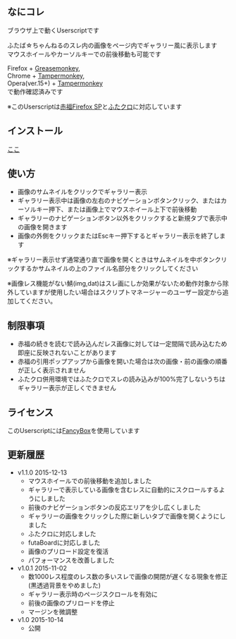 
## なにコレ
ブラウザ上で動くUserscriptです  

ふたば☆ちゃんねるのスレ内の画像をページ内でギャラリー風に表示します  
マウスホイールやカーソルキーでの前後移動も可能です  

Firefox + [Greasemonkey](https://addons.mozilla.org/ja/firefox/addon/greasemonkey/),  
Chrome + [Tampermonkey](https://chrome.google.com/webstore/detail/tampermonkey/dhdgffkkebhmkfjojejmpbldmpobfkfo),  
Opera(ver.15+) + [Tampermonkey](https://addons.opera.com/extensions/details/tampermonkey-beta/)  
で動作確認済みです

※このUserscriptは[赤福Firefox SP](http://toshiakisp.github.io/akahuku-firefox-sp/)と[ふたクロ](http://futakuro.com/)に対応しています

## インストール
[ここ](https://github.com/himuro-majika/futaba_lightbox/raw/master/futaba_lightbox.user.js)


## 使い方
* 画像のサムネイルをクリックでギャラリー表示
* ギャラリー表示中は画像の左右のナビゲーションボタンクリック、またはカーソルキー押下、または画像上でマウスホイール上下で前後移動
* ギャラリーのナビゲーションボタン以外をクリックすると新規タブで表示中の画像を開きます
* 画像の外側をクリックまたはEscキー押下するとギャラリー表示を終了します

※ギャラリー表示せず通常通り直で画像を開くときはサムネイルを中ボタンクリックするかサムネイルの上のファイル名部分をクリックしてください

※画像レス機能がない鯖(img,dat)はスレ画にしか効果がないため動作対象から除外していますが使用したい場合はスクリプトマネージャーのユーザー設定から追加してください。

## 制限事項

* 赤福の続きを読むで読み込んだレス画像に対しては一定間隔で読み込むため即座に反映されないことがあります
* 赤福の引用ポップアップから画像を開いた場合は次の画像・前の画像の順番が正しく表示されません
* ふたクロ併用環境ではふたクロでスレの読み込みが100%完了しないうちはギャラリー表示が正しくできません

## ライセンス

このUserscriptには[FancyBox](http://fancyapps.com/fancybox/)を使用しています

## 更新履歴
* v1.1.0 2015-12-13
  - マウスホイールでの前後移動を追加しました
  - ギャラリーで表示している画像を含むレスに自動的にスクロールするようにしました
  - 前後のナビゲーションボタンの反応エリアを少し広くしました
  - ギャラリーの画像をクリックした際に新しいタブで画像を開くようにしました
  - ふたクロに対応しました
  - futaBoardに対応しました
  - 画像のプリロード設定を復活
  - パフォーマンスを改善しました
* v1.0.1 2015-11-02
  - 数1000レス程度のレス数の多いスレで画像の開閉が遅くなる現象を修正(黒透過背景をやめました)
  - ギャラリー表示時のページスクロールを有効に
  - 前後の画像のプリロードを停止
  - マージンを微調整
* v1.0 2015-10-14
  - 公開
